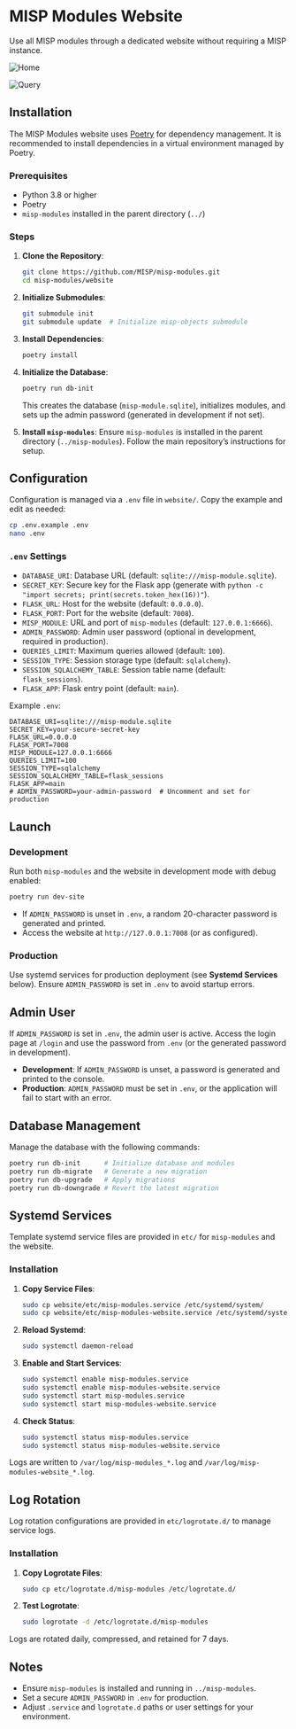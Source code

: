 # MISP Modules Website

Use all MISP modules through a dedicated website without requiring a MISP instance.

![Home](https://github.com/MISP/misp-modules/blob/main/website/doc/home_misp_module.png?raw=true)

![Query](https://github.com/MISP/misp-modules/blob/main/website/doc/query_misp_module.png?raw=true)

## Installation

The MISP Modules website uses [Poetry](https://python-poetry.org/) for dependency management. It is recommended to install dependencies in a virtual environment managed by Poetry.

### Prerequisites
- Python 3.8 or higher
- Poetry
- `misp-modules` installed in the parent directory (`../`)

### Steps
1. **Clone the Repository**:
   ```bash
   git clone https://github.com/MISP/misp-modules.git
   cd misp-modules/website
   ```

2. **Initialize Submodules**:
   ```bash
   git submodule init
   git submodule update  # Initialize misp-objects submodule
   ```

3. **Install Dependencies**:
   ```bash
   poetry install
   ```

4. **Initialize the Database**:
   ```bash
   poetry run db-init
   ```
   This creates the database (`misp-module.sqlite`), initializes modules, and sets up the admin password (generated in development if not set).

5. **Install `misp-modules`**:
   Ensure `misp-modules` is installed in the parent directory (`../misp-modules`). Follow the main repository’s instructions for setup.

## Configuration

Configuration is managed via a `.env` file in `website/`. Copy the example and edit as needed:

```bash
cp .env.example .env
nano .env
```

### `.env` Settings
- `DATABASE_URI`: Database URL (default: `sqlite:///misp-module.sqlite`).
- `SECRET_KEY`: Secure key for the Flask app (generate with `python -c "import secrets; print(secrets.token_hex(16))"`).
- `FLASK_URL`: Host for the website (default: `0.0.0.0`).
- `FLASK_PORT`: Port for the website (default: `7008`).
- `MISP_MODULE`: URL and port of `misp-modules` (default: `127.0.0.1:6666`).
- `ADMIN_PASSWORD`: Admin user password (optional in development, required in production).
- `QUERIES_LIMIT`: Maximum queries allowed (default: `100`).
- `SESSION_TYPE`: Session storage type (default: `sqlalchemy`).
- `SESSION_SQLALCHEMY_TABLE`: Session table name (default: `flask_sessions`).
- `FLASK_APP`: Flask entry point (default: `main`).

Example `.env`:
```
DATABASE_URI=sqlite:///misp-module.sqlite
SECRET_KEY=your-secure-secret-key
FLASK_URL=0.0.0.0
FLASK_PORT=7008
MISP_MODULE=127.0.0.1:6666
QUERIES_LIMIT=100
SESSION_TYPE=sqlalchemy
SESSION_SQLALCHEMY_TABLE=flask_sessions
FLASK_APP=main
# ADMIN_PASSWORD=your-admin-password  # Uncomment and set for production
```

## Launch

### Development
Run both `misp-modules` and the website in development mode with debug enabled:

```bash
poetry run dev-site
```

- If `ADMIN_PASSWORD` is unset in `.env`, a random 20-character password is generated and printed.
- Access the website at `http://127.0.0.1:7008` (or as configured).

### Production
Use systemd services for production deployment (see **Systemd Services** below). Ensure `ADMIN_PASSWORD` is set in `.env` to avoid startup errors.

## Admin User

If `ADMIN_PASSWORD` is set in `.env`, the admin user is active. Access the login page at `/login` and use the password from `.env` (or the generated password in development).

- **Development**: If `ADMIN_PASSWORD` is unset, a password is generated and printed to the console.
- **Production**: `ADMIN_PASSWORD` must be set in `.env`, or the application will fail to start with an error.

## Database Management

Manage the database with the following commands:

```bash
poetry run db-init      # Initialize database and modules
poetry run db-migrate   # Generate a new migration
poetry run db-upgrade   # Apply migrations
poetry run db-downgrade # Revert the latest migration
```

## Systemd Services

Template systemd service files are provided in `etc/` for `misp-modules` and the website.

### Installation
1. **Copy Service Files**:
   ```bash
   sudo cp website/etc/misp-modules.service /etc/systemd/system/
   sudo cp website/etc/misp-modules-website.service /etc/systemd/system/
   ```

2. **Reload Systemd**:
   ```bash
   sudo systemctl daemon-reload
   ```

3. **Enable and Start Services**:
   ```bash
   sudo systemctl enable misp-modules.service
   sudo systemctl enable misp-modules-website.service
   sudo systemctl start misp-modules.service
   sudo systemctl start misp-modules-website.service
   ```

4. **Check Status**:
   ```bash
   sudo systemctl status misp-modules.service
   sudo systemctl status misp-modules-website.service
   ```

Logs are written to `/var/log/misp-modules_*.log` and `/var/log/misp-modules-website_*.log`.

## Log Rotation

Log rotation configurations are provided in `etc/logrotate.d/` to manage service logs.

### Installation
1. **Copy Logrotate Files**:
   ```bash
   sudo cp etc/logrotate.d/misp-modules /etc/logrotate.d/
   ```

2. **Test Logrotate**:
   ```bash
   sudo logrotate -d /etc/logrotate.d/misp-modules
   ```

Logs are rotated daily, compressed, and retained for 7 days.

## Notes
- Ensure `misp-modules` is installed and running in `../misp-modules`.
- Set a secure `ADMIN_PASSWORD` in `.env` for production.
- Adjust `.service` and `logrotate.d` paths or user settings for your environment.